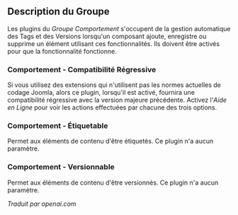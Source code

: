 <!-- Filename: Chunk4x:Extensions_Plugin_Manager_Edit_Behaviour_Group  / Display title: Groupe de Comportement -->

## Description du Groupe

Les plugins du *Groupe Comportement* s'occupent de la gestion automatique des Tags et des Versions lorsqu'un composant ajoute, enregistre ou supprime un élément utilisant ces fonctionnalités. Ils doivent être activés pour que la fonctionnalité fonctionne.

### Comportement - Compatibilité Régressive

Si vous utilisez des extensions qui n'utilisent pas les normes actuelles de codage Joomla, alors ce plugin, lorsqu'il est activé, fournira une compatibilité régressive avec la version majeure précédente. Activez l'*Aide en Ligne* pour voir les actions effectuées par chacune des trois options.

### Comportement - Étiquetable

Permet aux éléments de contenu d'être étiquetés. Ce plugin n'a aucun paramètre.

### Comportement - Versionnable

Permet aux éléments de contenu d'être versionnés. Ce plugin n'a aucun paramètre.

*Traduit par openai.com*

